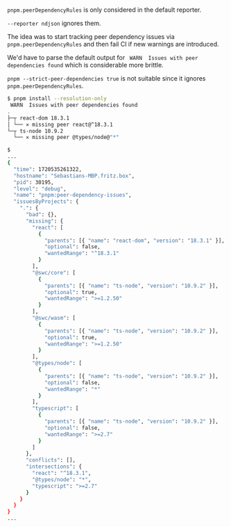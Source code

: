 #

`pnpm.peerDependencyRules` is only considered in the default reporter.

`--reporter ndjson` ignores them.

The idea was to start tracking peer dependency issues via `pnpm.peerDependencyRules` and then fail CI if new warnings are introduced.

We'd have to parse the default output for ` WARN  Issues with peer dependencies found` which is considerable more brittle.

`pnpm --strict-peer-dependencies true` is not suitable since it ignores `pnpm.peerDependencyRules`.

```bash
$ pnpm install --resolution-only
 WARN  Issues with peer dependencies found
.
├─┬ react-dom 18.3.1
│ └── ✕ missing peer react@^18.3.1
└─┬ ts-node 10.9.2
  └── ✕ missing peer @types/node@"*"

$
...
{
  "time": 1720535261322,
  "hostname": "Sebastians-MBP.fritz.box",
  "pid": 30195,
  "level": "debug",
  "name": "pnpm:peer-dependency-issues",
  "issuesByProjects": {
    ".": {
      "bad": {},
      "missing": {
        "react": [
          {
            "parents": [{ "name": "react-dom", "version": "18.3.1" }],
            "optional": false,
            "wantedRange": "^18.3.1"
          }
        ],
        "@swc/core": [
          {
            "parents": [{ "name": "ts-node", "version": "10.9.2" }],
            "optional": true,
            "wantedRange": ">=1.2.50"
          }
        ],
        "@swc/wasm": [
          {
            "parents": [{ "name": "ts-node", "version": "10.9.2" }],
            "optional": true,
            "wantedRange": ">=1.2.50"
          }
        ],
        "@types/node": [
          {
            "parents": [{ "name": "ts-node", "version": "10.9.2" }],
            "optional": false,
            "wantedRange": "*"
          }
        ],
        "typescript": [
          {
            "parents": [{ "name": "ts-node", "version": "10.9.2" }],
            "optional": false,
            "wantedRange": ">=2.7"
          }
        ]
      },
      "conflicts": [],
      "intersections": {
        "react": "^18.3.1",
        "@types/node": "*",
        "typescript": ">=2.7"
      }
    }
  }
}
...

```
